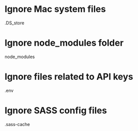# Ignore Mac system files
.DS_store

# Ignore node_modules folder
node_modules

# Ignore files related to API keys
.env

# Ignore SASS config files
.sass-cache
